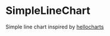 # SimpleLineChart
Simple line chart inspired by [hellocharts](https://github.com/lecho/hellocharts-android)
